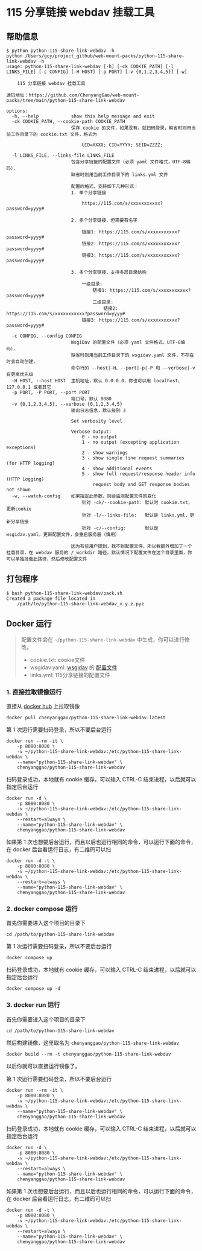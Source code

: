 # 115 分享链接 webdav 挂载工具

## 帮助信息

```console
$ python python-115-share-link-webdav -h
python /Users/gcy/project_github/web-mount-packs/python-115-share-link-webdav -h            
usage: python-115-share-link-webdav [-h] [-ck COOKIE_PATH] [-l LINKS_FILE] [-c CONFIG] [-H HOST] [-p PORT] [-v {0,1,2,3,4,5}] [-w]

    115 分享链接 webdav 挂载工具

源码地址：https://github.com/ChenyangGao/web-mount-packs/tree/main/python-115-share-link-webdav

options:
  -h, --help            show this help message and exit
  -ck COOKIE_PATH, --cookie-path COOKIE_PATH
                        保存 cookie 的文件，如果没有，就扫码登录，缺省时则用当前工作目录下的 cookie.txt 文件，格式为
                        
                            UID=XXXX; CID=YYYY; SEID=ZZZZ; 
                        
  -l LINKS_FILE, --links-file LINKS_FILE
                        包含分享链接的配置文件（必须 yaml 文件格式，UTF-8编码），
                        缺省时则用当前工作目录下的 links.yml 文件
                        
                        配置的格式，支持如下几种形式：
                        1. 单个分享链接
                        
                            https://115.com/s/xxxxxxxxxxx?password=yyyy#
                        
                        2. 多个分享链接，但需要有名字
                        
                            链接1: https://115.com/s/xxxxxxxxxxx?password=yyyy#
                            链接2: https://115.com/s/xxxxxxxxxxx?password=yyyy#
                            链接3: https://115.com/s/xxxxxxxxxxx?password=yyyy#
                        
                        3. 多个分享链接，支持多层目录结构
                        
                            一级目录:
                                链接1: https://115.com/s/xxxxxxxxxxx?password=yyyy#
                                二级目录:
                                    链接2: https://115.com/s/xxxxxxxxxxx?password=yyyy#
                            链接3: https://115.com/s/xxxxxxxxxxx?password=yyyy#
                        
  -c CONFIG, --config CONFIG
                        WsgiDav 的配置文件（必须 yaml 文件格式，UTF-8编码），
                        缺省时则用当前工作目录下的 wsgidav.yaml 文件，不存在时会自动创建，
                        命令行的 --host|-H、--port|-p|-P 和 --verbose|-v 有更高优先级
  -H HOST, --host HOST  主机地址，默认 0.0.0.0，你也可以用 localhost、127.0.0.1 或者其它
  -p PORT, -P PORT, --port PORT
                        端口号，默认 8080
  -v {0,1,2,3,4,5}, --verbose {0,1,2,3,4,5}
                        输出日志信息，默认级别 3
                        
                        Set verbosity level
                        
                        Verbose Output:
                            0 - no output
                            1 - no output (excepting application exceptions)
                            2 - show warnings
                            3 - show single line request summaries (for HTTP logging)
                            4 - show additional events
                            5 - show full request/response header info (HTTP Logging)
                                request body and GET response bodies not shown
  -w, --watch-config    如果指定此参数，则会监测配置文件的变化
                            针对 -ck/--cookie-path: 默认时 cookie.txt，更新cookie
                            针对 -l/--links-file:   默认是 links.yml，更新分享链接
                            针对 -c/--config:       默认是 wsgidav.yaml，更新配置文件，会重启服务器（慎用）
                        
                        因为有些用户提到，找不到配置文件，所以我额外增加了一个挂载目录，在 webdav 服务的 /_workdir 路径，默认情况下配置文件在这个目录里面，你可以单独挂载此路径，然后修改配置文件
```

## 打包程序

```console
$ bash python-115-share-link-webdav/pack.sh 
Created a package file located in 
	/path/to/python-115-share-link-webdav_x.y.z.pyz
```

## Docker 运行

> 配置文件会在 `~/python-115-share-link-webdav` 中生成，你可以进行修改。
>   - cookie.txt: cookie文件
>   - wsgidav.yaml: [wsgidav](https://github.com/mar10/wsgidav) 的 [配置文件](https://wsgidav.readthedocs.io/en/latest/user_guide_configure.html)
>   - links.yml: 115分享链接的配置文件

### 1. 直接拉取镜像运行

直接从 [docker hub](https://hub.docker.com/repository/docker/chenyanggao/python-115-share-link-webdav) 上拉取镜像

```console
docker pull chenyanggao/python-115-share-link-webdav:latest
```

第 1 次运行需要扫码登录，所以不要后台运行

```console
docker run --rm -it \
    -p 8080:8080 \
    -v ~/python-115-share-link-webdav:/etc/python-115-share-link-webdav \
    --name="python-115-share-link-webdav" \
    chenyanggao/python-115-share-link-webdav
```

扫码登录成功，本地就有 cookie 缓存，可以输入 <keyboard>CTRL</keyboard>-<keyboard>C</keyboard> 结束进程，以后就可以指定后台运行

```console
docker run -d \
    -p 8080:8080 \
    -v ~/python-115-share-link-webdav:/etc/python-115-share-link-webdav \
    --restart=always \
    --name="python-115-share-link-webdav" \
    chenyanggao/python-115-share-link-webdav
```

如果第 1 次也想要后台运行，而且以后也运行相同的命令，可以运行下面的命令，在 docker 后台看运行日志，有二维码可以扫

```console
docker run -d -t \
    -p 8080:8080 \
    -v ~/python-115-share-link-webdav:/etc/python-115-share-link-webdav \
    --restart=always \
    --name="python-115-share-link-webdav" \
    chenyanggao/python-115-share-link-webdav
```

### 2. docker compose 运行

首先你需要进入这个项目的目录下

```console
cd /path/to/python-115-share-link-webdav
```

第 1 次运行需要扫码登录，所以不要后台运行

```console
docker compose up
```

扫码登录成功，本地就有 cookie 缓存，可以输入 <keyboard>CTRL</keyboard>-<keyboard>C</keyboard> 结束进程，以后就可以指定后台运行

```console
docker compose up -d
```

### 3. docker run 运行

首先你需要进入这个项目的目录下

```console
cd /path/to/python-115-share-link-webdav
```

然后构建镜像，这里取名为 `chenyanggao/python-115-share-link-webdav`

```console
docker build --rm -t chenyanggao/python-115-share-link-webdav 
```

以后你就可以直接运行镜像了。

第 1 次运行需要扫码登录，所以不要后台运行

```console
docker run --rm -it \
    -p 8080:8080 \
    -v ~/python-115-share-link-webdav:/etc/python-115-share-link-webdav \
    --name="python-115-share-link-webdav" \
    chenyanggao/python-115-share-link-webdav
```

扫码登录成功，本地就有 cookie 缓存，可以输入 <keyboard>CTRL</keyboard>-<keyboard>C</keyboard> 结束进程，以后就可以指定后台运行

```console
docker run -d \
    -p 8080:8080 \
    -v ~/python-115-share-link-webdav:/etc/python-115-share-link-webdav \
    --restart=always \
    --name="python-115-share-link-webdav" \
    chenyanggao/python-115-share-link-webdav
```

如果第 1 次也想要后台运行，而且以后也运行相同的命令，可以运行下面的命令，在 docker 后台看运行日志，有二维码可以扫

```console
docker run -d -t \
    -p 8080:8080 \
    -v ~/python-115-share-link-webdav:/etc/python-115-share-link-webdav \
    --restart=always \
    --name="python-115-share-link-webdav" \
    chenyanggao/python-115-share-link-webdav
```

